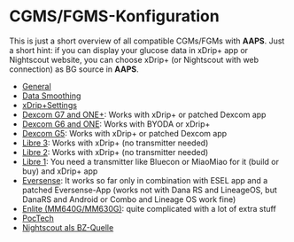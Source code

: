# CGMS/FGMS-Konfiguration

This is just a short overview of all compatible CGMs/FGMs with **AAPS**. Just a short hint: if you can display your glucose data in xDrip+ app or Nightscout website, you can choose xDrip+ (or Nightscout with web connection) as BG source in **AAPS**.

* [General](../CompatibleCgms/GeneralCGMRecommendation.md)
* [Data Smoothing](../CompatibleCgms/SmoothingBloodGlucoseData.md)
* [xDrip+Settings](../CompatibleCgms/xDrip.md)
* [Dexcom G7 and ONE+](../CompatibleCgms/DexcomG7.md): Works with xDrip+ or patched Dexcom app
* [Dexcom G6 and ONE](../CompatibleCgms/DexcomG6.md): Works with BYODA or xDrip+
* [Dexcom G5](../CompatibleCgms/DexcomG5.md): Works with xDrip+ or patched Dexcom app
* [Libre 3](../CompatibleCgms/Libre3.md): Works with xDrip+ (no transmitter needed)
* [Libre 2](../CompatibleCgms/Libre2.md): Works with xDrip+ (no transmitter needed)
* [Libre 1](../CompatibleCgms/Libre1.md): You need a transmitter like Bluecon or MiaoMiao for it (build or buy) and xDrip+ app
* [Eversense](../CompatibleCgms/Eversense.md): It works so far only in combination with ESEL app and a patched Eversense-App (works not with Dana RS and LineageOS, but DanaRS and Android or Combo and Lineage OS work fine)
* [Enlite (MM640G/MM630G)](../CompatibleCgms/MM640g.md): quite complicated with a lot of extra stuff
* [PocTech](../CompatibleCgms/PocTech.md)
* [Nightscout als BZ-Quelle](../CompatibleCgms/CgmNightscoutUpload.md)